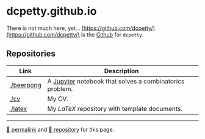 # dcpetty.github.io

There is not much here, yet&hellip; [https://github.com/dcpetty/](https://github.com/dcpetty/) is the [Github](https://github.com/) for `dcpetty`.

## Repositories

| Link | Description |
| -- | -- |
| [./beerpong](./beerpong) | A [Jupyter](https://jupyter.org/) notebook that solves a combinatorics problem. |
| [./cv](./cv) | My CV. |
| [./latex](./cv) | My $LaTeX$ repository with template documents. |

<hr>

[&#128279; permalink](https://dcpetty.github.io/) and [&#128297; repository](https://github.com/dcpetty/dcpetty.github.io/) for this page.
